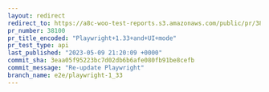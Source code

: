 ```yaml
---
layout: redirect
redirect_to: https://a8c-woo-test-reports.s3.amazonaws.com/public/pr/38100/api/index.html
pr_number: 38100
pr_title_encoded: "Playwright+1.33+and+UI+mode"
pr_test_type: api
last_published: "2023-05-09 21:20:09 +0000"
commit_sha: 3eaa05f95223bc7d02db6b6afe080fb91be8cefb
commit_message: "Re-update Playwright"
branch_name: e2e/playwright-1_33
---
```

